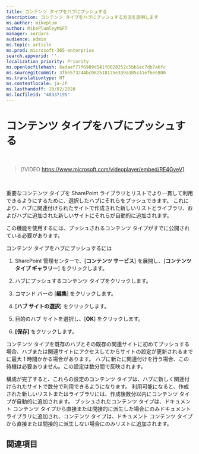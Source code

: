 ```yaml
---
title: コンテンツ タイプをハブにプッシュする
description: コンテンツ タイプをハブにプッシュする方法を説明します
ms.author: mikeplum
author: MikePlumleyMSFT
manager: serdars
audience: admin
ms.topic: article
ms.prod: microsoft-365-enterprise
search.appverid: ''
localization_priority: Priority
ms.openlocfilehash: 6adaef77f6989d541f8028252c5bb1ec7db7a6fc
ms.sourcegitcommit: 3f8e573244bc082518125e339a385c41ef6ee800
ms.translationtype: HT
ms.contentlocale: ja-JP
ms.lasthandoff: 10/02/2020
ms.locfileid: "48337195"
---
```

# <a name="push-content-types-to-a-hub"></a>コンテンツ タイプをハブにプッシュする

</br>

> [!VIDEO https://www.microsoft.com/videoplayer/embed/RE4GyeV]  

</br>


重要なコンテンツ タイプを SharePoint ライブラリとリストでより一貫して利用できるようにするために、選択したハブにそれらをプッシュできます。 これにより、ハブに関連付けられたサイトで作成された新しいリストとライブラリ、およびハブに追加された新しいサイトにそれらが自動的に追加されます。

この機能を使用するには、プッシュされるコンテンツ タイプがすでに公開されている必要があります。

コンテンツ タイプをハブにプッシュするには

1. SharePoint 管理センターで、[**コンテンツ サービス**] を展開し、[**コンテンツ タイプ ギャラリー**] をクリックします。

2. ハブにプッシュするコンテンツ タイプをクリックします。

3. コマンド バーの [**編集**] をクリックします。
 
4. [**ハブ サイトの選択**] をクリックします。
 
5. 目的のハブ サイトを選択し、[**OK**] をクリックします。
 
6. **[保存]** をクリックします。

コンテンツ タイプを既存のハブとその既存の関連サイトに初めてプッシュする場合、ハブまたは関連サイトにアクセスしてからサイトの設定が更新されるまでに最大 1 時間かかる場合があります。 ハブに新たに関連付けを行う場合、この待機は必要ありません。この設定は数分間で反映されます。 

構成が完了すると、これらの設定のコンテンツ タイプは、ハブに新しく関連付けられたサイトで数分で利用できるようになります。 利用可能になると、作成された新しいリストまたはライブラリには、作成後数分以内にコンテンツ タイプが自動的に追加されます。 プッシュされたコンテンツ タイプは、ドキュメント コンテンツ タイプから直接または間接的に派生した場合にのみドキュメント ライブラリに追加され、コンテンツ タイプは、ドキュメント コンテンツ タイプから直接または間接的に派生しない場合にのみリストに追加されます。

## <a name="see-also"></a>関連項目



  






